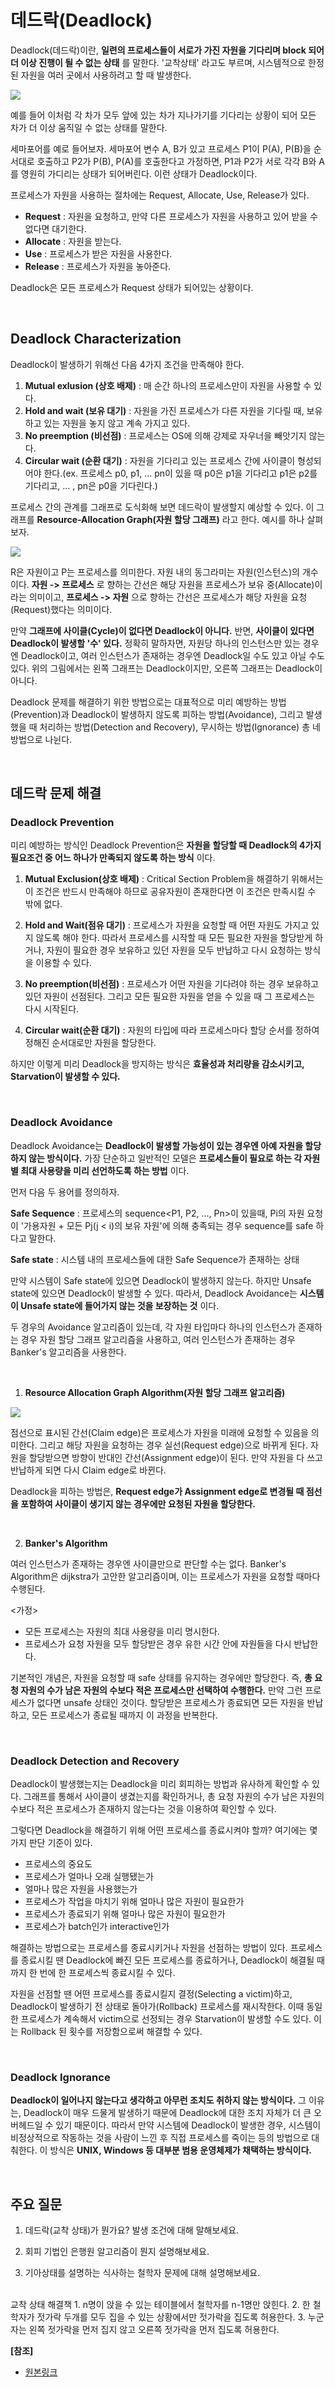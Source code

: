 # 데드락(Deadlock)

Deadlock(데드락)이란, **일련의 프로세스들이 서로가 가진 자원을 기다리며 block 되어 더 이상 진행이 될 수 없는 상태** 를 말한다. '교착상태' 라고도 부르며, 시스템적으로 한정된 자원을 여러 곳에서 사용하려고 할 때 발생한다.

![](https://img1.daumcdn.net/thumb/R1280x0/?scode=mtistory2&fname=https%3A%2F%2Fblog.kakaocdn.net%2Fdn%2FsaxZo%2FbtrfRDcGGIW%2FggIpU9AjbKiZAj0rdqFGNK%2Fimg.png)

예를 들어 이처럼 각 차가 모두 앞에 있는 차가 지나가기를 기다리는 상황이 되어 모든 차가 더 이상 움직일 수 없는 상태를 말한다.

세마포어를 예로 들어보자. 세마포어 변수 A, B가 있고 프로세스 P1이 P(A), P(B)을 순서대로 호출하고 P2가 P(B), P(A)를 호출한다고 가정하면, P1과 P2가 서로 각각 B와 A를 영원히 가디리는 상태가 되어버린다. 이런 상태가 Deadlock이다.

프로세스가 자원을 사용하는 절차에는 Request, Allocate, Use, Release가 있다.

* **Request** : 자원을 요청하고, 만약 다른 프로세스가 자원을 사용하고 있어 받을 수 없다면 대기한다.
* **Allocate** : 자원을 받는다.
* **Use** : 프로세스가 받은 자원을 사용한다.
* **Release** : 프로세스가 자원을 놓아준다.

Deadlock은 모든 프로세스가 Request 상태가 되어있는 상황이다.

<br/>

## Deadlock Characterization

Deadlock이 발생하기 위해선 다음 4가지 조건을 만족해야 한다.

1. **Mutual exlusion (상호 배제)** : 매 순간 하나의 프로세스만이 자원을 사용할 수 있다.
2. **Hold and wait (보유 대기)** : 자원을 가진 프로세스가 다른 자원을 기다릴 때, 보유하고 있는 자원을 놓지 않고 계속 가지고 있다.
3. **No preemption (비선점)** : 프로세스는 OS에 의해 강제로 자우너을 빼앗기지 않는다.
4. **Circular wait (순환 대기)** : 자원을 기다리고 있는 프로세스 간에 사이클이 형성되어야 한다.(ex. 프로세스 p0, p1, ... pn이 있을 때 p0은 p1을 기다리고 p1은 p2를 기다리고, ... , pn은 p0을 기다린다.)

프로세스 간의 관계를 그래프로 도식화해 보면 데드락이 발생할지 예상할 수 있다. 이 그래프를 **Resource-Allocation Graph(자원 할당 그래프)** 라고 한다. 예시를 하나 살펴보자.

![](https://img1.daumcdn.net/thumb/R1280x0/?scode=mtistory2&fname=https%3A%2F%2Fblog.kakaocdn.net%2Fdn%2FH2XYm%2FbtrfWL1ukSu%2FTzA4phzq2YxvkVEKWQrUu0%2Fimg.png)

R은 자원이고 P는 프로세스를 의미한다. 자원 내의 동그라미는 자원(인스턴스)의 개수이다. **자원 -> 프로세스** 로 향하는 간선은 해당 자원을 프로세스가 보유 중(Allocate)이라는 의미이고, **프로세스 -> 자원** 으로 향하는 간선은 프로세스가 해당 자원을 요청(Request)했다는 의미이다.

만약 **그래프에 사이클(Cycle)이 없다면 Deadlock이 아니다.** 반면, **사이클이 있다면 Deadlock이 발생할 '수' 있다.** 정확히 말하자면, 자원당 하나의 인스턴스만 있는 경우엔 Deadlock이고, 여러 인스턴스가 존재하는 경우엔 Deadlock일 수도 있고 아닐 수도 있다. 위의 그림에서는 왼쪽 그래프는 Deadlock이지만, 오른쪽 그래프는 Deadlock이 아니다.

Deadlock 문제를 해결하기 위한 방법으로는 대표적으로 미리 예방하는 방법(Prevention)과 Deadlock이 발생하지 않도록 피하는 방법(Avoidance), 그리고 발생했을 때 처리하는 방법(Detection and Recovery), 무시하는 방법(Ignorance) 총 네 방법으로 나뉜다.

<br/>

## 데드락 문제 해결

### Deadlock Prevention

미리 예방하는 방식인 Deadlock Prevention은 **자원을 할당할 때 Deadlock의 4가지 필요조건 중 어느 하나가 만족되지 않도록 하는 방식** 이다.

1. **Mutual Exclusion(상호 배제)** : Critical Section Problem을 해결하기 위해서는 이 조건은 반드시 만족해야 하므로 공유자원이 존재한다면 이 조건은 만족시킬 수 밖에 없다.

2. **Hold and Wait(점유 대기)** : 프로세스가 자원을 요청할 때 어떤 자원도 가지고 있지 않도록 해야 한다. 따라서 프로세스를 시작할 때 모든 필요한 자원을 할당받게 하거나, 자원이 필요한 경우 보유하고 있던 자원을 모두 반납하고 다시 요청하는 방식을 이용할 수 있다.

3. **No preemption(비선점)** : 프로세스가 어떤 자원을 기다려야 하는 경우 보유하고 있던 자원이 선점된다. 그리고 모든 필요한 자원을 얻을 수 있을 때 그 프로세스는 다시 시작된다.

4. **Circular wait(순환 대기)** : 자원의 타입에 따라 프로세스마다 할당 순서를 정하여 정해진 순서대로만 자원을 할당한다.

하지만 이렇게 미리 Deadlock을 방지하는 방식은 **효율성과 처리량을 감소시키고, Starvation이 발생할 수 있다.**

<br/>

### Deadlock Avoidance

Deadlock Avoidance는 **Deadlock이 발생할 가능성이 있는 경우엔 아예 자원을 할당하지 않는 방식이다.** 가장 단순하고 일반적인 모델은 **프로세스들이 필요로 하는 각 자원별 최대 사용량을 미리 선언하도록 하는 방법** 이다.

먼저 다음 두 용어를 정의하자.

**Safe Sequence** : 프로세스의 sequence<P1, P2, ..., Pn>이 있을때, Pi의 자원 요청이 '가용자원 + 모든 Pj(j < i)의 보유 자원'에 의해 충족되는 경우 sequence를 safe 하다고 말한다.

**Safe state** : 시스템 내의 프로세스들에 대한 Safe Sequence가 존재하는 상태

만약 시스템이 Safe state에 있으면 Deadlock이 발생하지 않는다. 하지만 Unsafe state에 있으면 Deadlock이 발생할 수 있다. 따라서, Deadlock Avoidance는 **시스템이 Unsafe state에 들어가지 않는 것을 보장하는 것** 이다.

두 경우의 Avoidance 알고리즘이 있는데, 각 자원 타입마다 하나의 인스턴스가 존재하는 경우 자원 할당 그래프 알고리즘을 사용하고, 여러 인스턴스가 존재하는 경우 Banker's 알고리즘을 사용한다.

<br/>

1. **Resource Allocation Graph Algorithm(자원 할당 그래프 알고리즘)**

![](https://img1.daumcdn.net/thumb/R1280x0/?scode=mtistory2&fname=https%3A%2F%2Fblog.kakaocdn.net%2Fdn%2FcMCznT%2FbtrfVqJ7pZW%2FtE8jDSofBmXCkTyKFRh5G0%2Fimg.png)

점선으로 표시된 간선(Claim edge)은 프로세스가 자원을 미래에 요청할 수 있음을 의미한다. 그리고 해당 자원을 요청하는 경우 실선(Request edge)으로 바뀌게 된다. 자원을 할당받으면 방향이 반대인 간선(Assignment edge)이 된다. 만약 자원을 다 쓰고 반납하게 되면 다시 Claim edge로 바뀐다.

Deadlock을 피하는 방법은, **Request edge가 Assignment edge로 변경될 때 점선을 포함하여 사이클이 생기지 않는 경우에만 요청된 자원을 할당한다.**

<br/>

2. **Banker's Algorithm**

여러 인스턴스가 존재하는 경우엔 사이클만으로 판단할 수는 없다. Banker's Algorithm은 dijkstra가 고안한 알고리즘이며, 이는 프로세스가 자원을 요청할 때마다 수행된다. 

<가정>
* 모든 프로세스는 자원의 최대 사용량을 미리 명시한다.
* 프로세스가 요청 자원을 모두 할당받은 경우 유한 시간 안에 자원들을 다시 반납한다.

기본적인 개념은, 자원을 요청할 때 safe 상태를 유지하는 경우에만 할당한다. 즉, **총 요청 자원의 수가 남은 자원의 수보다 적은 프로세스만 선택하여 수행한다.** 만약 그런 프로세스가 없다면 unsafe 상태인 것이다. 할당받은 프로세스가 종료되면 모든 자원을 반납하고, 모든 프로세스가 종료될 때까지 이 과정을 반복한다.

<br/>

### Deadlock Detection and Recovery

Deadlock이 발생했는지는 Deadlock을 미리 회피하는 방법과 유사하게 확인할 수 있다. 그래프를 통해서 사이클이 생겼는지를 확인하거나, 총 요청 자원의 수가 남은 자원의 수보다 적은 프로세스가 존재하지 않는다는 것을 이용하여 확인할 수 있다.

그렇다면 Deadlock을 해결하기 위해 어떤 프로세스를 종료시켜야 할까? 여기에는 몇 가지 판단 기준이 있다.

* 프로세스의 중요도
* 프로세스가 얼마나 오래 실행됐는가
* 얼마나 많은 자원을 사용했는가
* 프로세스가 작업을 마치기 위해 얼마나 많은 자원이 필요한가
* 프로세스가 종료되기 위해 얼마나 많은 자원이 필요한가
* 프로세스가 batch인가 interactive인가

해결하는 방법으로는 프로세스를 종료시키거나 자원을 선점하는 방법이 있다. 프로세스를 종료시킬 땐 Deadlock에 빠진 모든 프로세스를 종료하거나, Deadlock이 해결될 때까지 한 번에 한 프로세스씩 종료시킬 수 있다.

자원을 선점할 땐 어떤 프로세스를 종료시킬지 결정(Selecting a victim)하고, Deadlock이 발생하기 전 상태로 돌아가(Rollback) 프로세스를 재시작한다. 이때 동일한 프로세스가 계속해서 victim으로 선정되는 경우 Starvation이 발생할 수도 있다. 이는 Rollback 된 횟수를 저장함으로써 해결할 수 있다.

<br/>

### Deadlock Ignorance

**Deadlock이 일어나지 않는다고 생각하고 아무런 조치도 취하지 않는 방식이다.** 그 이유는, Deadlock이 매우 드물게 발생하기 때문에 Deadlock에 대한 조치 자체가 더 큰 오버헤드일 수 있기 때문이다. 따라서 만약 시스템에 Deadlock이 발생한 경우, 시스템이 비정상적으로 작동하는 것을 사람이 느낀 후 직접 프로세스를 죽이는 등의 방법으로 대춰한다. 이 방식은 **UNIX, Windows 등 대부분 범용 운영체제가 채택하는 방식이다.**


<br/>

## 주요 질문
1. 데드락(교착 상태)가 뭔가요? 발생 조건에 대해 말해보세요.

2. 회피 기법인 은행원 알고리즘이 뭔지 설명해보세요.

3. 기아상태를 설명하는 식사하는 철학자 문제에 대해 설명해보세요.
<br/>
교착 상태 해결책
   1. n명이 앉을 수 있는 테이블에서 철학자를 n-1명만 앉힌다.
   2. 한 철학자가 젓가락 두개를 모두 집을 수 있는 상황에서만 젓가락을 집도록 허용한다.
   3. 누군자는 왼쪽 젓가락을 먼저 집지 않고 오른쪽 젓가락을 먼저 집도록 허용한다.

<br/>

**[참조]**
* [원본링크](https://rebro.kr/177?category=504670)